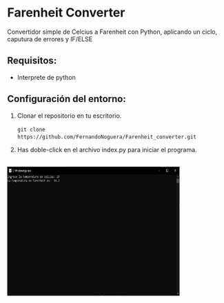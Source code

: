 # Farenheit Converter
Convertidor simple de Celcius a Farenheit con Python, aplicando un ciclo, caputura de errores y IF/ELSE

## Requisitos:
<ul>
<li>Interprete de python</li>
</ul>

## Configuración del entorno:
<ol>
<li>Clonar el repositorio en tu escritorio.</li>

   `git clone https://github.com/FernandoNoguera/Farenheit_converter.git`

<li>Has doble-click en el archivo index.py para iniciar el programa.</li>
</ol>
<br>
<img src="ReadmeIMG\img1.png" height=300 width=400 >


